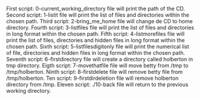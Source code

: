 First script: 0-current_working_directory file will print the path of the CD.
Second script: 1-listit file will print the list of files and directories within the chosen path.
Third script: 2-bring_me_home file will change de CD to home directory.
Fourth script: 3-listfiles file will print the list of files and directories in long format within the chosen path.
Fifth script: 4-listmorefiles file will print the list of files, directories and hidden files in long format within the chosen path.
Sixth script: 5-listfilesdigitonly file will print the numerical list of file, directories and hidden files in long format within the chosen path.
Seventh script: 6-firstdirectory file will create a directory called holberton in tmp directory.
Eigth script: 7-movethatfile file will move betty from /tmp to /tmp/holberton.
Ninth script: 8-firstdelete file will remove betty file from /tmp/holberton.
Ten script: 9-firstdirdeletion file will remove holberton directory from /tmp.
Eleven script: ./10-back file will return to the previous working directory.